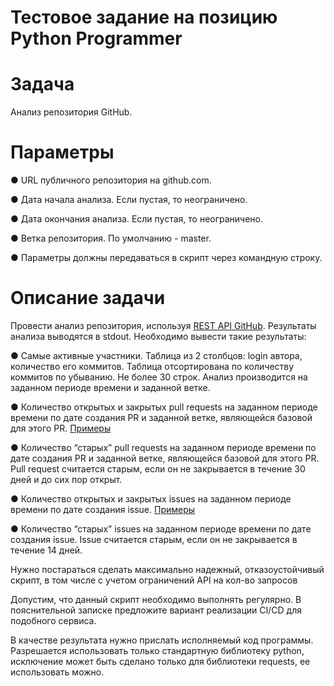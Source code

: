 # Тестовое задание на позицию Python Programmer

# Задача
Анализ репозитория GitHub.

# Параметры
● URL публичного репозитория на github.com.

● Дата начала анализа. Если пустая, то неограничено.

● Дата окончания анализа. Если пустая, то неограничено.

● Ветка репозитория. По умолчанию - master.

● Параметры должны передаваться в скрипт через командную строку.

# Описание задачи
Провести анализ репозитория, используя [REST API GitHub](https://developer.github.com/v3/). Результаты анализа
выводятся в stdout. Необходимо вывести такие результаты:

● Самые активные участники. Таблица из 2 столбцов: login автора, количество его
коммитов. Таблица отсортирована по количеству коммитов по убыванию. Не
более 30 строк. Анализ производится на заданном периоде времени и заданной
ветке.

● Количество открытых и закрытых pull requests на заданном периоде времени по
дате создания PR и заданной ветке, являющейся базовой для этого PR. [Примеры](https://github.com/fastlane/fastlane/pulls)

● Количество “старых” pull requests на заданном периоде времени по дате создания
PR и заданной ветке, являющейся базовой для этого PR. Pull request считается
старым, если он не закрывается в течение 30 дней и до сих пор открыт.

● Количество открытых и закрытых issues на заданном периоде времени по дате
создания issue. [Примеры](https://github.com/fastlane/fastlane/issues)

● Количество “старых” issues на заданном периоде времени по дате создания issue.
Issue считается старым, если он не закрывается в течение 14 дней.

Нужно постараться сделать максимально надежный, отказоустойчивый скрипт, в том
числе с учетом ограничений API на кол-во запросов

Допустим, что данный скрипт необходимо выполнять регулярно. В пояснительной
записке предложите вариант реализации CI/CD для подобного сервиса.

В качестве результата нужно прислать исполняемый код программы. Разрешается
использовать только стандартную библиотеку python, исключение может быть сделано
только для библиотеки requests, ее использовать можно.
